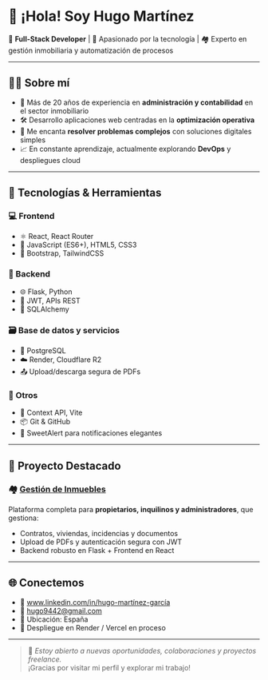 # 👋 ¡Hola! Soy **Hugo Martínez**

🎯 **Full-Stack Developer** | 🧠 Apasionado por la tecnología | 🏘️ Experto en gestión inmobiliaria y automatización de procesos

---

## 👨‍💻 Sobre mí

- 🧱 Más de 20 años de experiencia en **administración y contabilidad** en el sector inmobiliario
- 🛠️ Desarrollo aplicaciones web centradas en la **optimización operativa**
- 🧩 Me encanta **resolver problemas complejos** con soluciones digitales simples
- 📈 En constante aprendizaje, actualmente explorando **DevOps** y despliegues cloud

---

## 🧰 Tecnologías & Herramientas

### 💻 Frontend
- ⚛️ React, React Router
- 📜 JavaScript (ES6+), HTML5, CSS3
- 🎨 Bootstrap, TailwindCSS

### 🐍 Backend
- 🌐 Flask, Python
- 🔐 JWT, APIs REST
- 🧱 SQLAlchemy

### 🗃️ Base de datos y servicios
- 🐘 PostgreSQL
- ☁️ Render, Cloudflare R2
- 📤 Upload/descarga segura de PDFs

### 🔧 Otros
- 🧠 Context API, Vite
- 📦 Git & GitHub
- 📢 SweetAlert para notificaciones elegantes

---

## 🚀 Proyecto Destacado

### 🏘️ [Gestión de Inmuebles](https://github.com/hugo9442/Final_Project-FS-PT-98-HSP)

Plataforma completa para **propietarios, inquilinos y administradores**, que gestiona:
- Contratos, viviendas, incidencias y documentos
- Upload de PDFs y autenticación segura con JWT
- Backend robusto en Flask + Frontend en React

---

## 🌐 Conectemos

- 💼 www.linkedin.com/in/hugo-martínez-garcía
- 📧 hugo9442@gmail.com
- 📍 Ubicación: España
- 🔗 Despliegue en Render / Vercel en proceso

---

> 🚀 *Estoy abierto a nuevas oportunidades, colaboraciones y proyectos freelance.*  
> ¡Gracias por visitar mi perfil y explorar mi trabajo!

